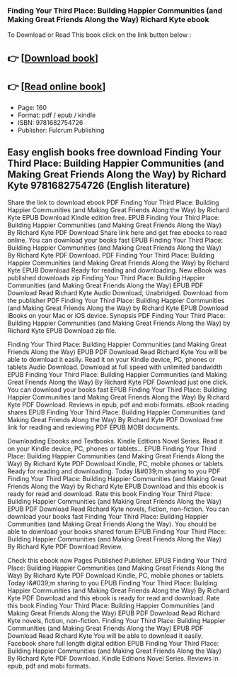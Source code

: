 ### Finding Your Third Place: Building Happier Communities (and Making Great Friends Along the Way) Richard Kyte ebook

To Download or Read This book click on the link button below :

## 👉  [**[Download book](http://filesbooks.info/download.php?group=book&from=github.com&id=712757&lnk=1066 "Download book")**]

## 👉  [**[Read online book](http://filesbooks.info/download.php?group=book&from=github.com&id=712757&lnk=1066 "Read online book")**]


* Page: 160
* Format: pdf / epub / kindle
* ISBN: 9781682754726
* Publisher: Fulcrum Publishing



## Easy english books free download Finding Your Third Place: Building Happier Communities (and Making Great Friends Along the Way) by Richard Kyte  9781682754726 (English literature)


Share the link to download ebook PDF Finding Your Third Place: Building Happier Communities (and Making Great Friends Along the Way) by Richard Kyte EPUB Download Kindle edition free. EPUB Finding Your Third Place: Building Happier Communities (and Making Great Friends Along the Way) By Richard Kyte PDF Download Share link here and get free ebooks to read online. You can download your books fast EPUB Finding Your Third Place: Building Happier Communities (and Making Great Friends Along the Way) By Richard Kyte PDF Download. PDF Finding Your Third Place: Building Happier Communities (and Making Great Friends Along the Way) by Richard Kyte EPUB Download Ready for reading and downloading. New eBook was published downloads zip Finding Your Third Place: Building Happier Communities (and Making Great Friends Along the Way) EPUB PDF Download Read Richard Kyte Audio Download, Unabridged. Download from the publisher PDF Finding Your Third Place: Building Happier Communities (and Making Great Friends Along the Way) by Richard Kyte EPUB Download iBooks on your Mac or iOS device. Synopsis PDF Finding Your Third Place: Building Happier Communities (and Making Great Friends Along the Way) by Richard Kyte EPUB Download zip file.

Finding Your Third Place: Building Happier Communities (and Making Great Friends Along the Way) EPUB PDF Download Read Richard Kyte You will be able to download it easily. Read it on your Kindle device, PC, phones or tablets Audio Download. Download at full speed with unlimited bandwidth EPUB Finding Your Third Place: Building Happier Communities (and Making Great Friends Along the Way) By Richard Kyte PDF Download just one click. You can download your books fast EPUB Finding Your Third Place: Building Happier Communities (and Making Great Friends Along the Way) By Richard Kyte PDF Download. Reviews in epub, pdf and mobi formats. eBook reading shares EPUB Finding Your Third Place: Building Happier Communities (and Making Great Friends Along the Way) By Richard Kyte PDF Download free link for reading and reviewing PDF EPUB MOBI documents.

Downloading Ebooks and Textbooks. Kindle Editions Novel Series. Read it on your Kindle device, PC, phones or tablets... EPUB Finding Your Third Place: Building Happier Communities (and Making Great Friends Along the Way) By Richard Kyte PDF Download Kindle, PC, mobile phones or tablets. Ready for reading and downloading. Today I&amp;#039;m sharing to you PDF Finding Your Third Place: Building Happier Communities (and Making Great Friends Along the Way) by Richard Kyte EPUB Download and this ebook is ready for read and download. Rate this book Finding Your Third Place: Building Happier Communities (and Making Great Friends Along the Way) EPUB PDF Download Read Richard Kyte novels, fiction, non-fiction. You can download your books fast Finding Your Third Place: Building Happier Communities (and Making Great Friends Along the Way). You should be able to download your books shared forum EPUB Finding Your Third Place: Building Happier Communities (and Making Great Friends Along the Way) By Richard Kyte PDF Download Review.

Check this ebook now Pages Published Publisher. EPUB Finding Your Third Place: Building Happier Communities (and Making Great Friends Along the Way) By Richard Kyte PDF Download Kindle, PC, mobile phones or tablets. Today I&amp;#039;m sharing to you EPUB Finding Your Third Place: Building Happier Communities (and Making Great Friends Along the Way) By Richard Kyte PDF Download and this ebook is ready for read and download. Rate this book Finding Your Third Place: Building Happier Communities (and Making Great Friends Along the Way) EPUB PDF Download Read Richard Kyte novels, fiction, non-fiction. Finding Your Third Place: Building Happier Communities (and Making Great Friends Along the Way) EPUB PDF Download Read Richard Kyte You will be able to download it easily. Facebook share full length digital edition EPUB Finding Your Third Place: Building Happier Communities (and Making Great Friends Along the Way) By Richard Kyte PDF Download. Kindle Editions Novel Series. Reviews in epub, pdf and mobi formats.





